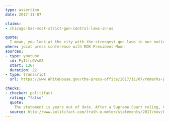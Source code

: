 ```yaml
---
type: assertion
date: 2017-11-07

claims:
- chicago-has-most-strict-gun-control-laws-in-us

quote:
  I mean, you look at the city with the strongest gun laws in our nation, is Chicago, and Chicago is a disaster. It's a total disaster. Just remember, if this man didn’t have a gun or rifle, you'd be talking about a much worse situation in the great state of Texas.
where: joint press conference with ROK President Moon
sources:
- type: youtube
  id: PyILfcOVsG8
  start: 1367
  duration: 22
- type: transcript
  url: https://www.WhiteHouse.gov/the-press-office/2017/11/07/remarks-president-trump-and-president-moon-republic-korea-joint-press

checks:
- checker: politifact
  rating: "false"
  quote:
    The statement is years out of date. After a Supreme Court ruling, Chicago residents can own handguns and carry them unseen on the streets. A national gun control group puts seven states above Illinois in regulating gun ownership.
  source: http://www.politifact.com/truth-o-meter/statements/2017/nov/07/donald-trump/trump-wrongly-repeats-chicago-has-strongest-gun-la/
---
```

